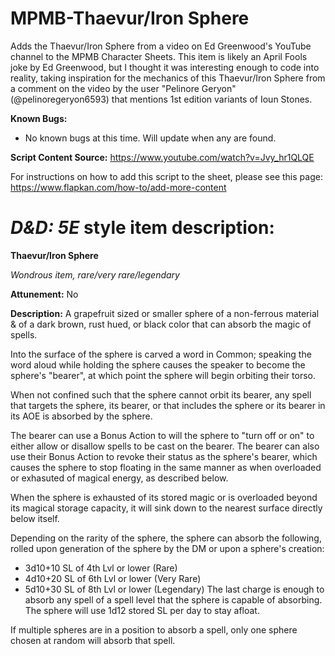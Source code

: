# MPMB-Thaevur/Iron Sphere
Adds the Thaevur/Iron Sphere from a video on Ed Greenwood's YouTube channel to the MPMB Character Sheets. This item is likely an April Fools joke by Ed Greenwood, but I thought it was interesting enough to code into reality, taking inspiration for the mechanics of this Thaevur/Iron Sphere from a comment on the video by the user "Pelinore Geryon" (@pelinoregeryon6593) that mentions 1st edition variants of Ioun Stones.

**Known Bugs:**
- No known bugs at this time. Will update when any are found.

**Script Content Source:** https://www.youtube.com/watch?v=Jvy_hr1QLQE

For instructions on how to add this script to the sheet, please see this page: https://www.flapkan.com/how-to/add-more-content

# *D&D: 5E* style item description:

**Thaevur/Iron Sphere**

*Wondrous item, rare/very rare/legendary*

**Attunement:** No

**Description:** A grapefruit sized or smaller sphere of a non-ferrous material & of a dark brown, rust hued, or black color that can absorb the magic of spells.

Into the surface of the sphere is carved a word in Common; speaking the word aloud while holding the sphere causes the speaker to become the sphere's "bearer", at which point the sphere will begin orbiting their torso.

When not confined such that the sphere cannot orbit its bearer, any spell that targets the sphere, its bearer, or that includes the sphere or its bearer in its AOE is absorbed by the sphere.

The bearer can use a Bonus Action to will the sphere to "turn off or on" to either allow or disallow spells to be cast on the bearer. The bearer can also use their Bonus Action to revoke their status as the sphere's bearer, which causes the sphere to stop floating in the same manner as when overloaded or exhasuted of magical energy, as described below.

When the sphere is exhausted of its stored magic or is overloaded beyond its magical storage capacity, it will sink down to the nearest surface directly below itself.

Depending on the rarity of the sphere, the sphere can absorb the following, rolled upon generation of the sphere by the DM or upon a sphere's creation:
- 3d10+10 SL of 4th Lvl or lower (Rare)
- 4d10+20 SL of 6th Lvl or lower (Very Rare)
- 5d10+30 SL of 8th Lvl or lower (Legendary)
The last charge is enough to absorb any spell of a spell level that the sphere is capable of absorbing. The sphere will use 1d12 stored SL per day to stay afloat.

If multiple spheres are in a position to absorb a spell, only one sphere chosen at random will absorb that spell.

